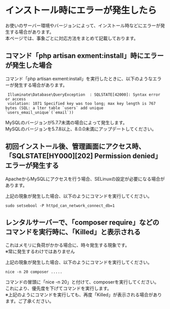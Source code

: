 # インストール時にエラーが発生したら
お使いのサーバー環境やバージョンによって、インストール時などにエラーが発生する場合があります。  
本ページでは、事象ごとに対応方法をまとめて記載しております。  

## コマンド「php artisan exment:install」時にエラーが発生した場合
コマンド「php artisan exment:install」を実行したときに、以下のようなエラーが発生する場合があります。

~~~
 Illuminate\Database\QueryException  : SQLSTATE[42000]: Syntax error or access
 violation: 1071 Specified key was too long; max key length is 767 bytes (SQL: a lter table `users` add unique `users_email_unique`(`email`))
~~~

MySQLのバージョンが5.7.7未満の場合によって発生します。  
MySQLのバージョンを5.7.8以上、8.0.0未満にアップデートしてください。

## 初回インストール後、管理画面にアクセス時、「SQLSTATE[HY000][202] Permission denied」エラーが発生する
ApacheからMySQLにアクセスを行う場合、SELinuxの設定が必要になる場合があります。  

上記の現象が発生した場合、以下のようにコマンドを実行してください。

~~~
sudo setsebool -P httpd_can_network_connect_db=1
~~~


## レンタルサーバーで、「composer require」などのコマンドを実行時に、「Killed」と表示される
これはメモリに負荷がかかる場合に、時々発生する現象です。  
※常に発生するわけではありません  

上記の現象が発生した場合、以下のようにコマンドを実行してください。

~~~
nice -n 20 composer .....
~~~

コマンドの冒頭に「nice -n 20」と付けて、composerを実行してください。  
これにより、優先度を下げてコマンドを実行します。  
※上記のようにコマンドを実行しても、再度「Killed」が表示される場合があります。ご了承ください。

